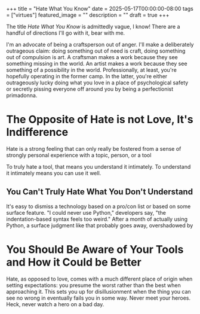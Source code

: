 +++
title =  "Hate What You Know"
date = 2025-05-17T00:00:00-08:00
tags = ["virtues"]
featured_image = ""
description = ""
draft = true
+++

The title _Hate What You Know_ is admittedly vague, I know! There are a handful of directions I'll go with it, bear with me.

I'm an advocate of being a craftsperson out of anger. I'll make a deliberately outrageous claim: doing something out of need is craft, doing something out of compulsion is art. A craftsman makes a work because they see something missing in the world. An artist makes a work because they see something of a possibility in the world. Professionally, at least, you're hopefully operating in the former camp. In the latter, you're either outrageously lucky doing what you love in a place of psychological safety or secretly pissing everyone off around you by being a perfectionist primadonna.

# The Opposite of Hate is not Love, It's Indifference

Hate is a strong feeling that can only really be fostered from a sense of strongly personal experience with a topic, person, or a tool

To truly hate a tool, that means you understand it intimately. To understand it intimately means you can use it well.

## You Can't Truly Hate What You Don't Understand

It's easy to dismiss a technology based on a pro/con list or based on some surface feature. "I could never use Python," developers say, "the indentation-based syntax feels too weird." After a month of actually using Python, a surface judgment like that probably goes away, overshadowed by 

# You Should Be Aware of Your Tools and How it Could be Better

Hate, as opposed to love, comes with a much different place of origin when setting expectations: you presume the worst rather than the best when approaching it. This sets you up for disillusionment when the thing you can see no wrong in eventually fails you in some way. Never meet your heroes. Heck, never watch a hero on a bad day.